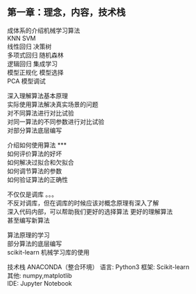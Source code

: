 ## 第一章：理念，内容，技术栈   
成体系的介绍机械学习算法  
KNN          SVM  
线性回归     决策树  
多项式回归   随机森林  
逻辑回归     集成学习  
模型正规化   模型选择  
PCA         模型调试  

深入理解算法基本原理  
实际使用算法解决真实场景的问题  
对不同算法进行对比试验  
对同一算法的不同参数进行对比试验  
对部分算法底层编写  

介绍如何使用算法 ***    
如何评价算法的好坏  
如何解决过拟合和欠拟合  
如何调节算法的参数   
如何验证算法的正确性  

不仅仅是调库  。。。  
不反对调库，但在调库的时候应该对概念原理有深入了解  
深入代码内部，可以帮助我们更好的选择算法    更好的理解算法    
甚至编写新算法  

算法原理的学习  
部分算法的底层编写  
scikit-learn  机械学习库的使用  

技术栈  ANACONDA（整合环境）
语言:  Python3 
框架:  Scikit-learn  
其他:  numpy,matplotlib  
IDE:  Jupyter Notebook


